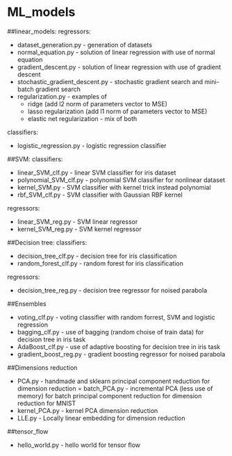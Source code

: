 # ML_models
##linear_models:
regressors:
- dataset_generation.py - generation of datasets
- normal_equation.py - solution of linear regression with use of normal equation
- gradient_descent.py - solution of linear regression with use of gradient descent
- stochastic_gradient_descent.py - stochastic gradient search and mini-batch gradient search
- regularization.py - examples of 
    - ridge (add l2 norm of parameters vector to MSE)
    - lasso regularization (add l1 norm of parameters vector to MSE)
    - elastic net regularization - mix of both
    
classifiers:
- logistic_regression.py - logistic regression classifier

##SVM:
classifiers:
- linear_SVM_clf.py - linear SVM classifier for iris dataset
- polynomial_SVM_clf.py - polynomial SVM classifier for nonlinear dataset
- kernel_SVM.py - SVM classifier with kernel trick instead polynomial
- rbf_SVM_clf.py - SVM classifier with Gaussian RBF kernel

regressors:
- linear_SVM_reg.py - SVM linear regressor
- kernel_SVM_reg.py - SVM kernel regressor

##Decision tree:
classifiers:
- decision_tree_clf.py - decision tree for iris classification
- random_forest_clf.py - random forest for iris classification

regressors:
- decision_tree_reg.py - decision tree regressor for noised parabola

##Ensembles
- voting_clf.py - voting classifier with random forrest, SVM and logistic regression
- bagging_clf.py - use of bagging (random choise of train data) for decision tree in iris task
- AdaBoost_clf.py - use of adaptive boosting for decision tree in iris task
- gradient_boost_reg.py - gradient boosting regressor for noised parabola

##Dimensions reduction
- PCA.py - handmade and sklearn principal component reduction for dimension reduction
= batch_PCA.py - incremental PCA (less use of memory) for batch principal component reduction for dimension reduction for MNIST
- kernel_PCA.py - kernel PCA dimension reduction
- LLE.py - Locally linear embedding for dimension reduction

##tensor_flow
- hello_world.py - hello world for tensor flow
